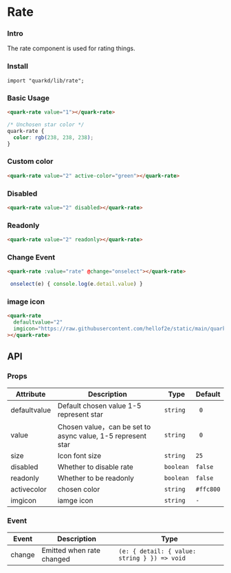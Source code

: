 # Rate

### Intro

The rate component is used for rating things.

### Install

```tsx
import "quarkd/lib/rate";
```

### Basic Usage

```html
<quark-rate value="1"></quark-rate>
```

```css
/* Unchosen star color */
quark-rate {
  color: rgb(238, 238, 238);
}
```

### Custom color

```html
<quark-rate value="2" active-color="green"></quark-rate>
```

### Disabled

```html
<quark-rate value="2" disabled></quark-rate>
```

### Readonly

```html
<quark-rate value="2" readonly></quark-rate>
```

### Change Event

```html
<quark-rate :value="rate" @change="onselect"></quark-rate>
```

```javascript
 onselect(e) { console.log(e.detail.value) }
```

### image icon

```html
<quark-rate
  defaultvalue="2"
  imgicon="https://raw.githubusercontent.com/hellof2e/static/main/quark-logo.png"
></quark-rate>
```

## API

### Props

| Attribute    | Description                                                 | Type      | Default   |
| ------------ | ----------------------------------------------------------- | --------- | --------- |
| defaultvalue | Default chosen value 1-5 represent star                     | `string`  | ` 0`      |
| value        | Chosen value，can be set to async value, 1-5 represent star | `string`  | ` 0`      |
| size         | Icon font size                                              | `string`  | `25`      |
| disabled     | Whether to disable rate                                     | `boolean` | `false`   |
| readonly     | Whether to be readonly                                      | `boolean` | `false`   |
| activecolor  | chosen color                                                | `string`  | `#ffc800` |
| imgicon      | iamge icon                                                  | `string`  | `-`       |

### Event

| Event  | Description               | Type                                         |
| ------ | ------------------------- | -------------------------------------------- |
| change | Emitted when rate changed | `(e: { detail: { value: string } }) => void` |
